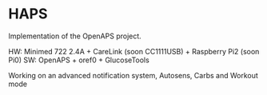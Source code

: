 # HAPS
Implementation of the OpenAPS project.

HW: Minimed 722 2.4A + CareLink (soon CC1111USB) + Raspberry Pi2 (soon Pi0) 
SW: OpenAPS + oref0 + GlucoseTools

Working on an advanced notification system, Autosens, Carbs and Workout mode
